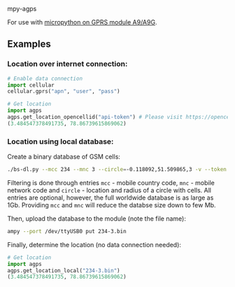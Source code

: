 mpy-agps

For use with [micropython on GPRS module A9/A9G](https://github.com/pulkin/micropython/tree/master/ports/gprs_a9).

Examples
--------

### Location over internet connection:

```python
# Enable data connection
import cellular
cellular.gprs("apn", "user", "pass")

# Get location
import agps
agps.get_location_opencellid("api-token") # Please visit https://opencellid.org for getting your API token
(3.484547378491735, 78.86739615869062)
```

### Location using local database:

Create a binary database of GSM cells:

```bash
./bs-dl.py --mcc 234 --mnc 3 --circle=-0.118092,51.509865,3 -v --token api-token # Please visit https://opencellid.org for getting your API token
```

Filtering is done through entries `mcc` - mobile country code, `mnc` - mobile network code and `circle` - location and radius of a circle with cells.
All entries are optional, however, the full worldwide database is as large as 1Gb.
Providing `mcc` and `mnc` will reduce the databse size down to few Mb.

Then, upload the database to the module (note the file name):

```bash
ampy --port /dev/ttyUSB0 put 234-3.bin
```

Finally, determine the location (no data connection needed):

```python
# Get location
import agps
agps.get_location_local("234-3.bin")
(3.484547378491735, 78.86739615869062)
```

